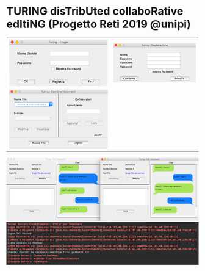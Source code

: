 # TURING disTribUted collaboRative edItiNG (Progetto Reti 2019 @unipi)
<table>
	<tr>
		<td><img src="/Graphic_Sample/Login_GUI.png"/></td>
		<td><img src="/Graphic_Sample/Registrazione_GUI.png"/></td>
	</tr>
	<tr>
		<td><img src="/Graphic_Sample/Turing_GUI.png"/></td>
	</tr>
</table>
<img src="/Graphic_Sample/Edit_Chat_GUI.png"/>
<img src="/Graphic_Sample/Server_Log.png"/>